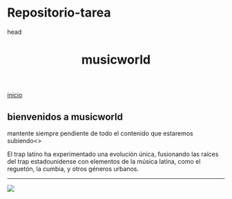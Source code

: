 # Repositorio-tarea
<DOCTYPE html>
<html lang="es">
head
<meta charset="UTF-8">
<meta name="musicworld" content="width=decive-width,initial-scarlet 1.0">
<title>tarea en clase</title>
<link 
</head>
<body>
<header>
<h1>musicworld</h1>
 </header>
<nav>
<a href="#inicio">inicio</a>
<main>
   <div>
   <h2>bienvenidos a musicworld</h2>
   <p>mantente siempre pendiente de todo el contenido que estaremos subiendo<>



</nav>

<p>El trap latino ha experimentado una evolución única, fusionando las raíces del trap estadounidense con elementos de la música latina, como el reguetón, la cumbia, y otros géneros urbanos.
<hr>
<img src=![alt text](lospulpos.jpg)

